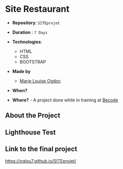# Site Restaurant

- **Repository**: `SITEprojet`

- **Duration** : `7 Days`

- **Technologies**:
  - HTML
  - CSS
  - BOOTSTRAP

- **Made by**  
  - [Marie Louise Ogdoc](https://github.com/OGlou7)

- **When?**
        

- **Where?**
        - A project done while in training at [Becode](https://github.com/becodeorg/)


## About the Project




## Lighthouse Test



## Link to the final project

https://oglou7.github.io/SITEprojet/



